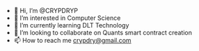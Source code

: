 - 👋 Hi, I’m @CRYPDRYP
- 👀 I’m interested in Computer Science
- 🌱 I’m currently learning DLT Technology
- 💞️ I’m looking to collaborate on Quants smart contract creation
- 📫 How to reach me crypdry@gmail.com

<!---
CRYPDRYP/CRYPDRYP is a ✨ special ✨ repository because its `README.md` (this file) appears on your GitHub profile.
You can click the Preview link to take a look at your changes.
--->
